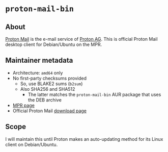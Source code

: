 # `proton-mail-bin`

## About
[Proton Mail](https://en.wikipedia.org/wiki/Proton_Mail) is the e-mail service
of [Proton AG](https://en.wikipedia.org/wiki/Proton_AG).  This is official
Proton Mail desktop client for Debian/Ubuntu on the MPR.

## Maintainer metadata
* Architecture: `amd64` only
* No first-party checksums provided
    * So, use BLAKE2 sums (`b2sum`)
    * Also SHA256 and SHA512
        * The latter matches the `proton-mail-bin` AUR package that uses the DEB archive
* [MPR page](https://mpr.makedeb.org/packages/proton-mail-bin)
* Official Proton Mail [download page](https://proton.me/mail/download)

## Scope
I will maintain this until Proton makes an auto-updating method for its Linux
client on Debian/Ubuntu.
